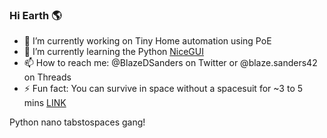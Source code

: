 ### Hi Earth 🌎

- 🔭 I’m currently working on Tiny Home automation using PoE
- 🌱 I’m currently learning the Python [NiceGUI](https://nicegui.io) 
- 📫 How to reach me: @BlazeDSanders on Twitter or @blaze.sanders42 on Threads
- ⚡ Fun fact: You can survive in space without a spacesuit for ~3 to 5 mins [LINK](http://teacherlink.ed.usu.edu/tlnasa/reference/imaginedvd/files/imagine/docs/ask_astro/answers/970603.html)

Python nano tabstospaces gang!
